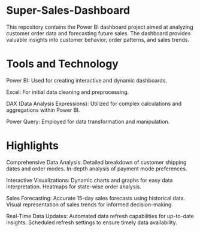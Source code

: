 # Super-Sales-Dashboard
This repository contains the Power BI dashboard project aimed at analyzing customer order data and forecasting future sales. The dashboard provides valuable insights into customer behavior, order patterns, and sales trends.
# Tools and Technology
Power BI: Used for creating interactive and dynamic dashboards.

Excel: For initial data cleaning and preprocessing.

DAX (Data Analysis Expressions): Utilized for complex calculations and aggregations within Power BI.

Power Query: Employed for data transformation and manipulation.

# Highlights
Comprehensive Data Analysis:
Detailed breakdown of customer shipping dates and order modes.
In-depth analysis of payment mode preferences.

Interactive Visualizations:
Dynamic charts and graphs for easy data interpretation.
Heatmaps for state-wise order analysis.

Sales Forecasting:
Accurate 15-day sales forecasts using historical data.
Visual representation of sales trends for informed decision-making.


Real-Time Data Updates:
Automated data refresh capabilities for up-to-date insights.
Scheduled refresh settings to ensure timely data availability.
